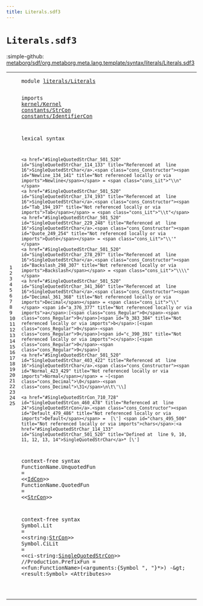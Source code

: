 ```yaml
---
title: Literals.sdf3
---
```


# `Literals.sdf3`

:simple-github: [metaborg/sdf/org.metaborg.meta.lang.template/syntax/literals/Literals.sdf3]

[metaborg/sdf/org.metaborg.meta.lang.template/syntax/literals/Literals.sdf3]: https://github.com/metaborg/sdf/blob/master/org.metaborg.meta.lang.template/syntax/literals/Literals.sdf3 "The source file on GitHub"

<div class="TemplateLang"><table class="highlighttable"><tbody><tr><td class="linenos"><div class="linenodiv"><pre><span></span>1
2
3
4
5
6
7
8
9
10
11
12
13
14
15
16
17
18
19
20
21
22
23
24
25
</pre></div></td>
<td class="code"><pre><code><span class="keyword">module</span> <a href="../../sdf2-core/Sdf2-Syntax.sdf3#literals/Literals_254_271" id="literals/Literals_7_24" title="Referenced at ../../sdf2-core/Sdf2-Syntax.sdf3 line 12">literals/Literals</a>
 
<span class="keyword">imports</span> <a href="../../kernel/Kernel.sdf3#kernel/Kernel_7_20" id="kernel/Kernel_35_48" title="Defined at ../../kernel/Kernel.sdf3 line 1">kernel/Kernel</a> 
 <a href="../../constants/StrCon.sdf3#constants/StrCon_7_23" id="constants/StrCon_51_67" title="Defined at ../../constants/StrCon.sdf3 line 1">constants/StrCon</a>
 <a href="../../constants/IdentifierCon.sdf3#constants/IdentifierCon_7_30" id="constants/IdentifierCon_69_92" title="Defined at ../../constants/IdentifierCon.sdf3 line 1">constants/IdentifierCon</a>

<span class="keyword">lexical syntax</span>

    <a href="#SingleQuotedStrChar_501_520" id="SingleQuotedStrChar_114_133" title="Referenced at  line 16">SingleQuotedStrChar</a>.<span class="cons_Constructor"><span id="Newline_134_141" title="Not referenced locally or via imports">Newline</span></span> = <span class="cons_Lit">"\\n"</span>                    
    <a href="#SingleQuotedStrChar_501_520" id="SingleQuotedStrChar_174_193" title="Referenced at  line 16">SingleQuotedStrChar</a>.<span class="cons_Constructor"><span id="Tab_194_197" title="Not referenced locally or via imports">Tab</span></span> = <span class="cons_Lit">"\\t"</span>                   
    <a href="#SingleQuotedStrChar_501_520" id="SingleQuotedStrChar_229_248" title="Referenced at  line 16">SingleQuotedStrChar</a>.<span class="cons_Constructor"><span id="Quote_249_254" title="Not referenced locally or via imports">Quote</span></span> = <span class="cons_Lit">"\\'"</span>           
    <a href="#SingleQuotedStrChar_501_520" id="SingleQuotedStrChar_278_297" title="Referenced at  line 16">SingleQuotedStrChar</a>.<span class="cons_Constructor"><span id="Backslash_298_307" title="Not referenced locally or via imports">Backslash</span></span> = <span class="cons_Lit">"\\\\"</span>                    
    <a href="#SingleQuotedStrChar_501_520" id="SingleQuotedStrChar_341_360" title="Referenced at  line 16">SingleQuotedStrChar</a>.<span class="cons_Constructor"><span id="Decimal_361_368" title="Not referenced locally or via imports">Decimal</span></span> = <span class="cons_Lit">"\\"</span> <span id="a_376_377" title="Not referenced locally or via imports">a</span>:[<span class="cons_Regular">0</span>-<span class="cons_Regular">9</span>]<span id="b_383_384" title="Not referenced locally or via imports">b</span>:[<span class="cons_Regular">0</span>-<span class="cons_Regular">9</span>]<span id="c_390_391" title="Not referenced locally or via imports">c</span>:[<span class="cons_Regular">0</span>-<span class="cons_Regular">9</span>] 
    <a href="#SingleQuotedStrChar_501_520" id="SingleQuotedStrChar_403_422" title="Referenced at  line 16">SingleQuotedStrChar</a>.<span class="cons_Constructor"><span id="Normal_423_429" title="Not referenced locally or via imports">Normal</span></span> = ~[<span class="cons_Decimal">\0</span>-<span class="cons_Decimal">\31</span>\n\t\'\\] 
    
    <a href="#SingleQuotedStrCon_710_728" id="SingleQuotedStrCon_460_478" title="Referenced at  line 24">SingleQuotedStrCon</a>.<span class="cons_Constructor"><span id="Default_479_486" title="Not referenced locally or via imports">Default</span></span> =  [\'] <span id="chars_495_500" title="Not referenced locally or via imports">chars</span>:<a href="#SingleQuotedStrChar_114_133" id="SingleQuotedStrChar_501_520" title="Defined at  line 9, 10, 11, 12, 13, 14">SingleQuotedStrChar</a>* [\'] 
    
<span class="keyword">context-free syntax</span>
        <span id="FunctionName_554_566" title="Not referenced locally or via imports">FunctionName</span>.<span class="cons_Constructor"><span id="UnquotedFun_567_578" title="Not referenced locally or via imports">UnquotedFun</span></span> = &lt;&lt;<a href="../../constants/IdentifierCon.sdf3#IdCon_114_119" id="IdCon_583_588" title="Defined at ../../constants/IdentifierCon.sdf3 line 6">IdCon</a>&gt;&gt;
        <span id="FunctionName_592_604" title="Not referenced locally or via imports">FunctionName</span>.<span class="cons_Constructor"><span id="QuotedFun_605_614" title="Not referenced locally or via imports">QuotedFun</span></span> = &lt;&lt;<a href="../../constants/StrCon.sdf3#StrCon_323_329" id="StrCon_619_625" title="Defined at ../../constants/StrCon.sdf3 line 12">StrCon</a>&gt;&gt;
        
<span class="keyword">context-free syntax</span>
        <span id="Symbol_651_657" title="Not referenced locally or via imports">Symbol</span>.<span class="cons_Constructor"><span id="Lit_658_661" title="Not referenced locally or via imports">Lit</span></span> = &lt;&lt;<span id="string_666_672" title="Not referenced locally or via imports">string</span>:<a href="../../constants/StrCon.sdf3#StrCon_323_329" id="StrCon_673_679" title="Defined at ../../constants/StrCon.sdf3 line 12">StrCon</a>&gt;&gt;
        <span id="Symbol_683_689" title="Not referenced locally or via imports">Symbol</span>.<span class="cons_Constructor"><span id="CiLit_690_695" title="Not referenced locally or via imports">CiLit</span></span> = &lt;&lt;<span id="ci-string_700_709" title="Not referenced locally or via imports">ci-string</span>:<a href="#SingleQuotedStrCon_460_478" id="SingleQuotedStrCon_710_728" title="Defined at  line 16">SingleQuotedStrCon</a>&gt;&gt;
        <span class="layout">//Production.PrefixFun = &lt;&lt;fun:FunctionName&gt;(&lt;arguments:{Symbol ", "}*&gt;) -\&gt; &lt;result:Symbol&gt; &lt;Attributes&gt;&gt;</span>

</code></pre></td></tr></tbody></table></div>